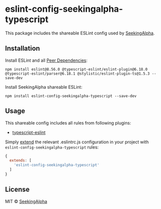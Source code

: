 # eslint-config-seekingalpha-typescript

This package includes the shareable ESLint config used by [SeekingAlpha](https://seekingalpha.com/).

## Installation

Install ESLint and all [Peer Dependencies](https://nodejs.org/en/blog/npm/peer-dependencies/):

    npm install eslint@8.56.0 @typescript-eslint/eslint-plugin@6.18.0 @typescript-eslint/parser@6.18.1 @stylistic/eslint-plugin-ts@1.5.3 --save-dev

Install SeekingAlpha shareable ESLint:

    npm install eslint-config-seekingalpha-typescript --save-dev

## Usage

This shareable config includes all rules from following plugins:

- [typescript-eslint](https://github.com/typescript-eslint/typescript-eslint)

Simply [extend](https://eslint.org/docs/user-guide/configuring#extending-configuration-files) the relevant .eslintrc.js configuration in your project with `eslint-config-seekingalpha-typescript` rules:

```javascript
{
  extends: [
    'eslint-config-seekingalpha-typescript'
  ]
}
```

## License

MIT © [SeekingAlpha](https://seekingalpha.com/)
